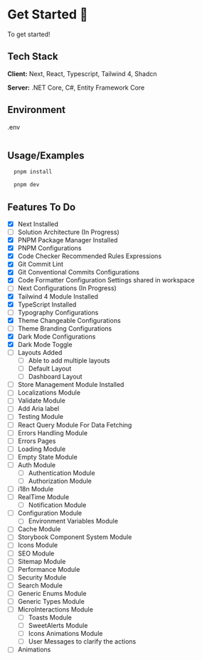 # Get Started 🚀

To get started!

## Tech Stack

**Client:** Next, React, Typescript, Tailwind 4, Shadcn

**Server:** .NET Core, C#, Entity Framework Core

## Environment

.env

```javascript

```

## Usage/Examples

```javascript
  pnpm install

  pnpm dev
```

## Features To Do

- [x] Next Installed
- [ ] Solution Architecture (In Progress)
- [x] PNPM Package Manager Installed
- [x] PNPM Configurations
- [x] Code Checker Recommended Rules Expressions
- [x] Git Commit Lint
- [x] Git Conventional Commits Configurations
- [x] Code Formatter Configuration Settings shared in workspace
- [ ] Next Configurations (In Progress)
- [x] Tailwind 4 Module Installed
- [x] TypeScript Installed
- [ ] Typography Configurations
- [x] Theme Changeable Configurations
- [ ] Theme Branding Configurations
- [x] Dark Mode Configurations
- [x] Dark Mode Toggle
- [ ] Layouts Added
  - [ ] Able to add multiple layouts
  - [ ] Default Layout
  - [ ] Dashboard Layout
- [ ] Store Management Module Installed
- [ ] Localizations Module
- [ ] Validate Module
- [ ] Add Aria label
- [ ] Testing Module
- [ ] React Query Module For Data Fetching
- [ ] Errors Handling Module
- [ ] Errors Pages
- [ ] Loading Module
- [ ] Empty State Module
- [ ] Auth Module
  - [ ] Authentication Module
  - [ ] Authorization Module
- [ ] i18n Module
- [ ] RealTime Module
  - [ ] Notification Module
- [ ] Configuration Module
  - [ ] Environment Variables Module
- [ ] Cache Module
- [ ] Storybook Component System Module
- [ ] Icons Module
- [ ] SEO Module
- [ ] Sitemap Module
- [ ] Performance Module
- [ ] Security Module
- [ ] Search Module
- [ ] Generic Enums Module
- [ ] Generic Types Module
- [ ] MicroInteractions Module
  - [ ] Toasts Module
  - [ ] SweetAlerts Module
  - [ ] Icons Animations Module
  - [ ] User Messages to clarify the actions
- [ ] Animations
